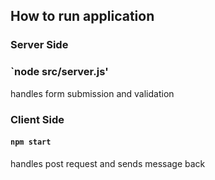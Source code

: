 ## How to run application

### Server Side
### `node src/server.js'
handles form submission and validation

### Client Side
#### `npm start`
handles post request and sends message back